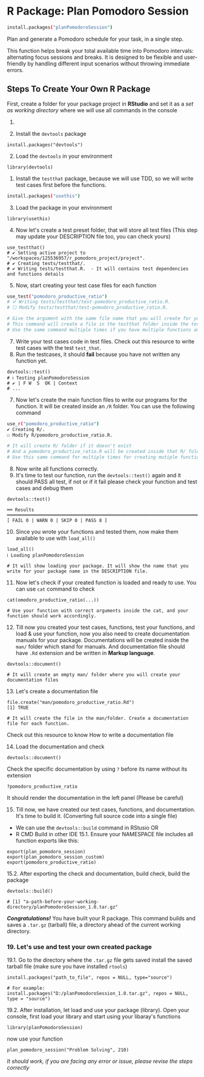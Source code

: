 # R Package: Plan Pomodoro Session

```bash
install.packages("planPomodoroSession")
```
Plan and generate a Pomodoro schedule for your task, in a single step.

This function helps break your total available time into Pomodoro intervals: alternating focus sessions and breaks.
It is designed to be flexible and user-friendly by handling different input scenarios without throwing immediate errors.

## Steps To Create Your Own R Package
First, create a folder for your package project in **RStudio** and set it as a _set as working directory_ where we will use all commands in the console

1.

1. Install the `devtools` package
```
install.packages("devtools")
```
2. Load the `devtools` in your environment
```
library(devtools)
```
1. Install the `testthat` package, because we will use TDD, so we will write test cases first before the functions.
```bash
install.packages("usethis")
```
3. Load the package in your environment
```
library(usethis)
```
4. Now let's create a test preset folder, that will store all test files (This step may update your DESCRIPTION file too, you can check yours)
```
use_testthat()
# ✔ Setting active project to "/workspaces/125536957/r_pomodoro_project/project".
# ✔ Creating tests/testthat/.
# ✔ Writing tests/testthat.R.  - It will contains test dependencies and functions details
```
5. Now, start creating your test case files for each function
```bash
use_test("pomodoro_productive_ratio")
# ✔ Writing tests/testthat/test-pomodoro_productive_ratio.R.
# ☐ Modify tests/testthat/test-pomodoro_productive_ratio.R.

# Give the argument with the same file name that you will create for your function
# This command will create a file in the testthat folder inside the tests directory, and it will add `test-` at the front of your file name
# Use the same command multiple times if you have multiple functions and files. Each file for each function's file
```
7. Write your test cases code in test files. Check out this resource to write test cases with the test `test_that`.
8. Run the testcases, it should **fail** because you have not written any function yet.
```
devtools::test()
# ℹ Testing planPomodoroSession
# ✔ | F W  S  OK | Context
# ...
```
7. Now let's create the main function files to write our programs for the function. It will be created inside an `/R` folder. You can use the following command
```bash
use_r("pomodoro_productive_ratio")
✔ Creating R/.
☐ Modify R/pomodoro_productive_ratio.R.

# It will create R/ folder if it doesn't exist
# And a pomodoro_productive_ratio.R will be created inside that R/ folder
# Use this same command for multiple times for creating mutiple function's R with their name
```
8. Now write all functions correctly.
9. It's time to test our function, run the `devtools::test()` again and it should PASS all test, if not or if it fail please check your function and test cases and debug them
```
devtools::test()

══ Results ══════════════════════════════════════════════════════════════════════════
[ FAIL 0 | WARN 0 | SKIP 0 | PASS 8 ]
```
10. Since you wrote your functions and tested them, now make them available to use with `load_all()`
```
load_all()
ℹ Loading planPomodoroSession

# It will show loading your package. It will show the name that you write for your package name in the DESCRIPTION file.
```

11. Now let's check if your created function is loaded and ready to use. You can use `cat` command to check
```
cat(omodoro_productive_ratio(...))

# Use your function with correct arguments inside the cat, and your function should work accordingly.
```

12. Till now you created your test cases, functions, test your functions, and load & use your function, now you also need to create documentation manuals for your package. Documentations will be created inside the `man/` folder which stand for manuals. And documentation file should have `.Rd` extension and be written in **Markup language**.
```
devtools::document()

# It will create an empty man/ folder where you will create your documentation files
```
13. Let's create a documentation file
```
file.create("man/pomodoro_productive_ratio.Rd")
[1] TRUE

# It will create the file in the man/folder. Create a documentation file for each function.
```
Check out this resource to know How to write a documentation file

14. Load the documentation and check
```
devtools::document()
```
Check the specific documentation by using `?` before its name without its extension
```
?pomodoro_productive_ratio
```
It should render the documentation in the left panel (Please be careful)

15. Till now, we have created our test cases, functions, and documentation. It's time to build it. (Converting full source code into a single file)
  * We can use the `devtools::build` command in RStusio OR
  * R CMD Build in other IDE
15.1. Ensure your NAMESPACE file includes all function exports like this:

```
export(plan_pomodoro_session)
export(plan_pomodoro_session_custom)
export(pomodoro_productive_ratio)
```
15.2. After exporting the check and documentation, build check, build the package
```
devtools::build()

# [1] "a-path-before-your-working-directory/planPomodoroSession_1.0.tar.gz"
```
**_Congratulations!_** You have built your R package. This command builds and saves a `.tar.gz` (tarball) file, a directory ahead of the current working directory.


### 19. Let's use and test your own created package
19.1. Go to the directory where the `.tar.gz` file gets saved
install the saved tarball file (make sure you have installed `rtools`)
```
install.packages("path_to_file", repos = NULL, type="source")

# For example:
install.packages("D:/planPomodoroSession_1.0.tar.gz", repos = NULL, type = "source")
```
19.2. After installation, let load and use your package (library). Open your console, first load your library and start using your libaray's functions
```
library(planPomodoroSession)
```
now use your function
```
plan_pomodoro_session("Problem Solving", 210)
```
_It should work, if you are facing any error or issue, please revise the steps correctly_
